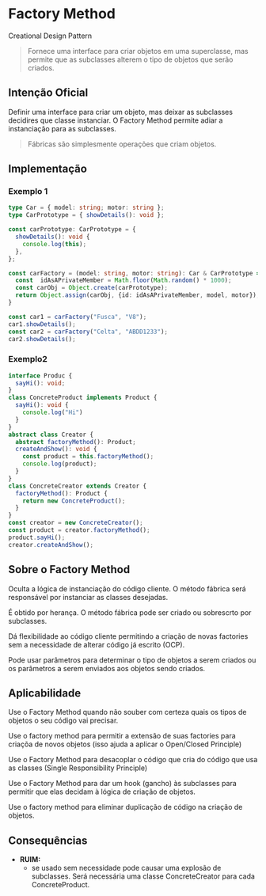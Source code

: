 # Factory Method
Creational Design Pattern

> Fornece uma interface para criar objetos em uma superclasse, 
> mas permite que as subclasses alterem o tipo de objetos que serão criados.


## Intenção Oficial
Definir uma interface para criar um objeto, mas deixar as subclasses decidires que classe
instanciar. O Factory Method permite adiar a instanciação para as subclasses.

> Fábricas são simplesmente operações que criam objetos.

## Implementação
### Exemplo 1
```ts
type Car = { model: string; motor: string };
type CarPrototype = { showDetails(): void };

const carPrototype: CarPrototype = {
  showDetails(): void {
    console.log(this);
  },
};

const carFactory = (model: string, motor: string): Car & CarPrototype => {
  const  idAsAPrivateMember = Math.floor(Math.random() * 1000);
  const carObj = Object.create(carPrototype);
  return Object.assign(carObj, {id: idAsAPrivateMember, model, motor});
}

const car1 = carFactory("Fusca", "V8");
car1.showDetails();
const car2 = carFactory("Celta", "ABDD1233");
car2.showDetails();
```
### Exemplo2
```ts
interface Produc {
  sayHi(): void;
}
class ConcreteProduct implements Product {
  sayHi(): void {
    console.log("Hi")
  }
}
abstract class Creator {
  abstract factoryMethod(): Product;
  createAndShow(): void {
    const product = this.factoryMethod();
    console.log(product);
  }
}
class ConcreteCreator extends Creator {
  factoryMethod(): Product {
    return new ConcreteProduct();
  }
}
const creator = new ConcreteCreator();
const product = creator.factoryMethod();
product.sayHi();
creator.createAndShow();
```

## Sobre o Factory Method
Oculta a lógica de instanciação do código cliente. O método fábrica 
será responsável por instanciar as classes desejadas.

É obtido por herança. O método fábrica pode ser criado ou sobrescrto por subclasses.

Dá flexibilidade ao código cliente permitindo a criação de novas factories sem a necessidade
de alterar código já escrito (OCP).

Pode usar parâmetros para determinar o tipo de objetos a serem criados ou os
parâmetros a serem enviados aos objetos sendo criados.

## Aplicabilidade 
Use o Factory Method quando não souber com certeza quais os tipos de objetos o seu 
código vai precisar.

Use o factory method para permitir a extensão de suas factories para criaçõa de novos objetos
(isso ajuda a aplicar o Open/Closed Principle)

Use o Factory Method para desacoplar o código que cria do código que usa as classes
(Single Responsibility Principle)

Use o Factory Method para dar um hook (gancho) às subclasses para permitir que elas decidam 
à lógica de criação de objetos.

Use o factory method para eliminar duplicação de código na criação de objetos.

## Consequências
- **RUIM:**
  - se usado sem necessidade pode causar uma explosão de subclasses. Será necessária uma classe ConcreteCreator para cada ConcreteProduct.